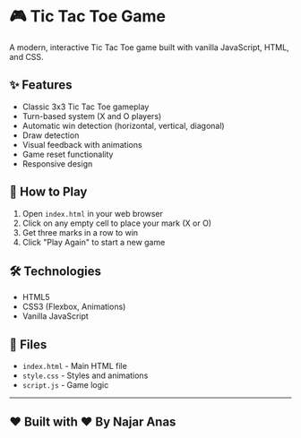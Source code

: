 # 🎮 Tic Tac Toe Game

A modern, interactive Tic Tac Toe game built with vanilla JavaScript, HTML, and CSS.

## ✨ Features

- Classic 3x3 Tic Tac Toe gameplay
- Turn-based system (X and O players)
- Automatic win detection (horizontal, vertical, diagonal)
- Draw detection
- Visual feedback with animations
- Game reset functionality
- Responsive design

## 🚀 How to Play

1. Open `index.html` in your web browser
2. Click on any empty cell to place your mark (X or O)
3. Get three marks in a row to win
4. Click "Play Again" to start a new game

## 🛠️ Technologies

- HTML5
- CSS3 (Flexbox, Animations)
- Vanilla JavaScript

## 📁 Files

- `index.html` - Main HTML file
- `style.css` - Styles and animations
- `script.js` - Game logic

---

## ❤️ Built with ❤️ By Najar Anas 
